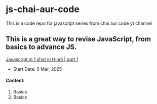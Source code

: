 # js-chai-aur-code
This is a code repo for javascript series from chai aur code yt channel
## This is a great way to revise JavaScript, from basics to advance JS.


[Javascript in 1 shot in Hindi | part 1](https://youtu.be/sscX432bMZo?si=f7uFBv-Sq0lYtdpt)
- Start Date: 5 Mar, 2025

#### Content:
01. Basics
02. Basics
